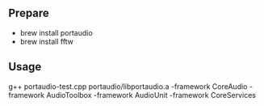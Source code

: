 Prepare
-----
* brew install portaudio
* brew install fftw

Usage
-----
g++ portaudio-test.cpp portaudio/libportaudio.a -framework CoreAudio -framework AudioToolbox -framework AudioUnit -framework CoreServices
